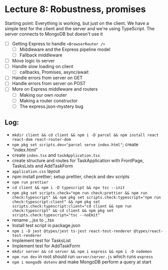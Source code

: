 # Lecture 8: Robustness, promises

Starting point: Everything is working, but just on the client.
We have a simple test for the client and the server and we're
using TypeScript. The server connects to MongoDB but doesn't use it

- [ ] Getting Express to handle `<BrowserRouter />`
  - [ ] Middleware and the Express pipeline model
  - [ ] Fallback middleware
- [ ] Move logic to server
- [ ] Handle slow loading on client
  - [ ] callbacks, Promises, async/await
- [ ] Handle errors from server on GET
- [ ] Handle errors from server on POST
- [ ] More on Express middleware and routers
  - [ ] Making our own router
  - [ ] Making a router constructor
  - [ ] The express.json-mystery bug

## Log:

- `mkdir client && cd client && npm i -D parcel && npm install react react-dom react-router-dom`
- `npm pkg set scripts.dev="parcel serve index.html"`; create "index.html"
- create `index.tsx` and `taskApplication.tsx`
- create structure and routes for TaskApplication with FrontPage, TasksLists and AddTaskForm
- `application.css` layout
- npm install prettier; setup prettier, check and dev scripts
- `npm run prettier`
- `cd client && npm i -D typescript && npx tsc --init`
- `npm pkg set scripts.check="npm run check:prettier && npm run check:typescript" && npm pkg set scripts.check:typescript="npm run check:typescript:client" && npm pkg set scripts.check:typescript:client="cd client && npm run check:typescript" && cd client && npm pkg set scripts.check:typescript="tsc --noEmit"`
- rename _.jsx to _.tsx
- Install test script in package.json
- `npm i -D jest @types/jest ts-jest react-test-renderer @types/react-test-renderer`
- Implement test for TasksList
- Implement test for AddTaskForm
- `mkdir server && cd server && npm i express && npm i -D nodemon`
- `npm run dev` in root should run `server/server.js` which runs `express`
- `npm i mongodb dotenv` and make MongoDB perform a query at start
